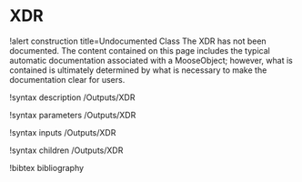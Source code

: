 <!-- MOOSE Documentation Stub: Remove this when content is added. -->

# XDR

!alert construction title=Undocumented Class
The XDR has not been documented. The content contained on this page includes the
typical automatic documentation associated with a MooseObject; however, what is contained is
ultimately determined by what is necessary to make the documentation clear for users.

!syntax description /Outputs/XDR

!syntax parameters /Outputs/XDR

!syntax inputs /Outputs/XDR

!syntax children /Outputs/XDR

!bibtex bibliography
